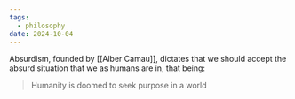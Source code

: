 ```yaml
---
tags:
  - philosophy
date: 2024-10-04
---
```


Absurdism, founded by [[Alber Camau]], dictates that we should accept the absurd situation that we as humans are in, that being:

> Humanity is doomed to seek purpose in a world 